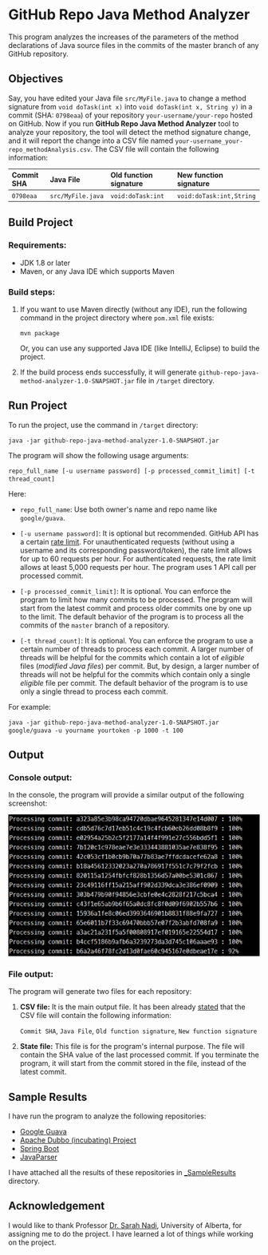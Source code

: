 # GitHub Repo Java Method Analyzer
This program analyzes the increases of the parameters of the method declarations of Java source files in the commits of the master branch of any GitHub repository.


## Objectives
Say, you have edited your Java file `src/MyFile.java` to change a method signature from `void doTask(int x)` into `void doTask(int x, String y)` in a commit (SHA: `0798eaa`) of your repository `your-username/your-repo` hosted on GitHub. Now if you run **GitHub Repo Java Method Analyzer** tool to analyze your repository, the tool will detect the method signature change, and it will report the change into a CSV file named `your-username_your-repo_methodAnalysis.csv`. The CSV file will contain the following information:

| Commit SHA    | Java File         | Old function signature   | New function signature   |
| :------------ | :---------------- | :----------------------- | :----------------------- |
| `0798eaa`     | `src/MyFile.java` | `void:doTask:int`        | `void:doTask:int,String` |


## Build Project
### Requirements:
- JDK 1.8 or later
- Maven, or any Java IDE which supports Maven

### Build steps:
1. If you want to use Maven directly (without any IDE), run the following command in the project directory where `pom.xml` file exists:
    ```posh
    mvn package
    ```
    Or, you can use any supported Java IDE (like IntelliJ, Eclipse) to build the project.

2. If the build process ends successfully, it will generate `github-repo-java-method-analyzer-1.0-SNAPSHOT.jar` file in `/target` directory.


## Run Project
To run the project, use the command in `/target` directory:
```posh
java -jar github-repo-java-method-analyzer-1.0-SNAPSHOT.jar
```
The program will show the following usage arguments:
```posh
repo_full_name [-u username password] [-p processed_commit_limit] [-t thread_count]
```
Here:
- `repo_full_name`: Use both owner's name and repo name like `google/guava`.

- `[-u username password]`: It is optional but recommended. GitHub API has a certain [rate limit](https://developer.github.com/v3/#rate-limiting). For unauthenticated requests (without using a username and its corresponding password/token), the rate limit allows for up to 60 requests per hour. For authenticated requests, the rate limit allows at least 5,000 requests per hour. The program uses 1 API call per processed commit. 

- `[-p processed_commit_limit]`: It is optional. You can enforce the program to limit how many commits to be processed. The program will start from the latest commit and process older commits one by one up to the limit. The default behavior of the program is to process all the commits of the `master` branch of a repository.

- `[-t thread_count]`: It is optional. You can enforce the program to use a certain number of threads to process each commit. A larger number of threads will be helpful for the commits which contain a lot of *eligible* files (*modified Java files*) per commit. But, by design, a larger number of threads will not be helpful for the commits which contain only a single *eligible* file per commit. The default behavior of the program is to use only a single thread to process each commit.

For example:
```posh
java -jar github-repo-java-method-analyzer-1.0-SNAPSHOT.jar google/guava -u yourname yourtoken -p 1000 -t 100
```

## Output
### Console output:
In the console, the program will provide a similar output of the following screenshot:

![Console output](ConsoleOutput.png "Console output")

### File output:
The program will generate two files for each repository:

1. **CSV file:** It is the main output file. It has been already [stated](#objectives) that the CSV file will contain the following information:

    `Commit SHA`, `Java File`, `Old function signature`, `New function signature`

2. **State file:** This file is for the program's internal purpose. The file will contain the SHA value of the last processed commit. If you terminate the program, it will start from the commit stored in the file, instead of the latest commit.


## Sample Results
I have run the program to analyze the following repositories:
- [Google Guava](https://github.com/google/guava)
- [Apache Dubbo (incubating) Project](https://github.com/apache/incubator-dubbo)
- [Spring Boot](https://github.com/spring-projects/spring-boot)
- [JavaParser](https://github.com/javaparser/javaparser)

I have attached all the results of these repositories in [_SampleResults](/_SampleResults) directory.


## Acknowledgement
I would like to thank Professor [Dr. Sarah Nadi](https://sarahnadi.org), University of Alberta, for assigning me to do the project. I have learned a lot of things while working on the project.
